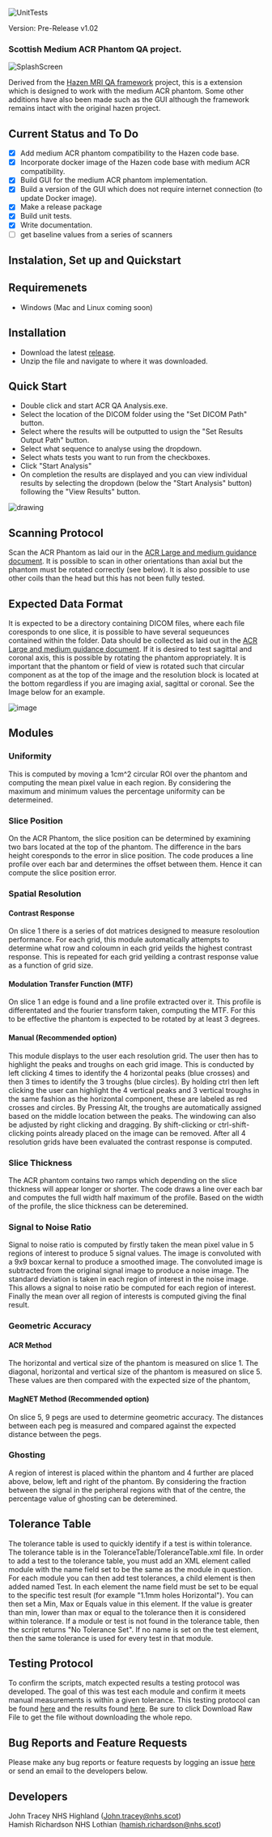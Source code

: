 ![UnitTests](https://github.com/NHSH-MRI-Physics/Hazen-ScottishACR-Fork/actions/workflows/Run_UnitTests.yml/badge.svg)

Version: Pre-Release v1.02
### Scottish Medium ACR Phantom QA project. 
![SplashScreen](https://github.com/user-attachments/assets/85599d11-94d9-49e3-8795-e07fd0eb35e3)


Derived from the [Hazen MRI QA framework](https://github.com/GSTT-CSC/hazen) project, this is a extension which is designed to work with the medium ACR phantom. Some other additions have also been made such as the GUI although the framework remains intact with the original hazen project.

## Current Status and To Do
- [x] Add medium ACR phantom compatibility to the Hazen code base.
- [x] Incorporate docker image of the Hazen code base with medium ACR compatibility.
- [x] Build GUI for the medium ACR phantom implementation.
- [x] Build a version of the GUI which does not require internet connection (to update Docker image).
- [x] Make a release package
- [x] Build unit tests.
- [x] Write documentation.
- [ ] get baseline values from a series of scanners

## Instalation, Set up and Quickstart
## Requiremenets 
- Windows (Mac and Linux coming soon)
## Installation
- Download the latest [release](https://github.com/NHSH-MRI-Physics/Hazen-ScottishACR-Fork/releases/latest).
- Unzip the file and navigate to where it was downloaded.
## Quick Start
- Double click and start ACR QA Analysis.exe.
- Select the location of the DICOM folder using the "Set DICOM Path" button.
- Select where the results will be outputted to usign the "Set Results Output Path" button.
- Select what sequence to analyse using the dropdown.
- Select whats tests you want to run from the checkboxes.
- Click "Start Analysis"
- On completion the results are displayed and you can view individual results by selecting the dropdown (below the "Start Analysis" button) following the "View Results" button.

![drawing](https://github.com/user-attachments/assets/97b2042b-d5eb-4004-87e9-da4f027cd4db)


## Scanning Protocol
Scan the ACR Phantom as laid our in the [ACR Large and medium guidance document](https://www.acraccreditation.org/-/media/ACRAccreditation/Documents/MRI/ACR-Large--Med-Phantom-Guidance-102022.pdf). It is possible to scan in other orientations than axial but the phantom must be rotated correctly (see below). It is also possible to use other coils than the head but this has not been fully tested. 

## Expected Data Format
It is expected to be a directory containing DICOM files, where each file coresponds to one slice, it is possible to have several sequeunces contained within the folder. Data should be collected as laid out in the [ACR Large and medium guidance document](https://www.acraccreditation.org/-/media/ACRAccreditation/Documents/MRI/ACR-Large--Med-Phantom-Guidance-102022.pdf). If it is desired to test sagittal and coronal axis, this is possible by rotating the phantom appropriately. It is important that the phantom or field of view is rotated such that circular component as at the top of the image and the resolution block is located at the bottom regardless if you are imaging axial, sagittal or coronal.  See the Image below for an example. 

![image](https://github.com/user-attachments/assets/df2a6626-892f-44e3-8fef-5d1766ddf014)

## Modules
### Uniformity
This is computed by moving a 1cm^2 circular ROI over the phantom and computing the mean pixel value in each region. By considering the maximum and minimum values the percentage uniformity can be determeined. 

### Slice Position
On the ACR Phantom, the slice position can be determined by examining two bars located at the top of the phantom. The difference in the bars height coresponds to the error in slice position. The code produces a line profile over each bar and determines the offset between them. Hence it can compute the slice position error. 

### Spatial Resolution
#### Contrast Response 
On slice 1 there is a series of dot matrices designed to measure resoloution performance. For each grid, this module automatically attempts to determine what row and coloumn in each grid yeilds the highest contrast response. This is repeated for each grid yeilding a contrast response value as a function of grid size.
#### Modulation Transfer Function (MTF)
On slice 1 an edge is found and a line profile extracted over it. This profile is differentated and the fourier transform taken, computing the MTF. For this to be effective the phantom is expected to be rotated by at least 3 degrees. 
#### Manual (Recommended option)
This module displays to the user each resolution grid. The user then has to highlight the peaks and troughs on each grid image. This is conducted by left clicking 4 times to identify the 4 horizontal peaks (blue crosses) and then 3 times to identify the 3 troughs (blue circles). By holding ctrl then left clicking the user can highlight the 4 vertical peaks and 3 vertical troughs in the same fashion as the horizontal component, these are labeled as red crosses and circles. By Pressing Alt, the troughs are automatically assigned based on the middle location between the peaks. The windowing can also be adjusted by right clicking and dragging. By shift-clicking or ctrl-shift-clicking points already placed on the image can be removed. After all 4 resolution grids have been evaluated the contrast response is computed.

### Slice Thickness
The ACR phantom contains two ramps which depending on the slice thickness will appear longer or shorter. The code draws a line over each bar and computes the full width half maximum of the profile. Based on the width of the profile, the slice thickness can be deteremined. 

### Signal to Noise Ratio
Signal to noise ratio is computed by firstly taken the mean pixel value in 5 regions of interest to produce 5 signal values. The image is convoluted with a 9x9 boxcar kernal to produce a smoothed image. The convoluted image is subtracted from the original signal image to produce a noise image. The standard deviation is taken in each region of interest in the noise image. This allows a signal to noise ratio be computed for each region of interest. Finally the mean over all region of interests is computed giving the final result.

### Geometric Accuracy
#### ACR Method
The horizontal and vertical size of the phantom is measured on slice 1. The diagonal, horizontal and vertical size of the phantom is measured on slice 5. These values are then compared with the expected size of the phantom,  
#### MagNET Method (Recommended option)
On slice 5, 9 pegs are used to determine geometric accuracy. The distances between each peg is measured and compared against the expected distance between the pegs.


### Ghosting
A region of interest is placed within the phantom and 4 further are placed above, below, left and right of the phantom. By considering the fraction between the signal in the peripheral regions with that of the centre, the percentage value of ghosting can be deteremined. 

## Tolerance Table
The tolerance table is used to quickly identify if a test is within tolerance. The tolerance table is in the ToleranceTable/ToleranceTable.xml file. In order to add a test to the tolerance table, you must add an XML element called module with the name field set to be the same as the module in question. For each module you can then add test tolerances, a child element is then added named Test. In each element the name field must be set to be equal to the specific test result (for example "1.1mm holes Horizontal").  You can then set a Min, Max or Equals value in this element. If the value is greater than min, lower than max or equal to the tolerance then it is considered within tolerance. If a module or test is not found in the tolerance table, then the script returns "No Tolerance Set". If no name is set on the test element, then the same tolerance is used for every test in that module.

## Testing Protocol 
To confirm the scripts, match expected results a testing protocol was developed. The goal of this was test each module and confirm it meets manual measurements is within a given tolerance. This testing protocol can be found [here](https://github.com/NHSH-MRI-Physics/Scottish-Medium-ACR-Analysis-Framework/blob/main/MedACRTestingSetAndResults/Hazen%20Test%20Plan.docx) and the results found [here](https://github.com/NHSH-MRI-Physics/Scottish-Medium-ACR-Analysis-Framework/blob/main/MedACRTestingSetAndResults/ACR%20Test%20Document%20%20V1.xlsx). Be sure to click Download Raw File to get the file without downloading the whole repo.

## Bug Reports and Feature Requests
Please make any bug reports or feature requests by logging an issue [here](https://github.com/NHSH-MRI-Physics/Hazen-ScottishACR-Fork/issues) or send an email to the developers below. 

## Developers
John Tracey NHS Highland (John.tracey@nhs.scot)  <br />
Hamish Richardson NHS Lothian (hamish.richardson@nhs.scot)
